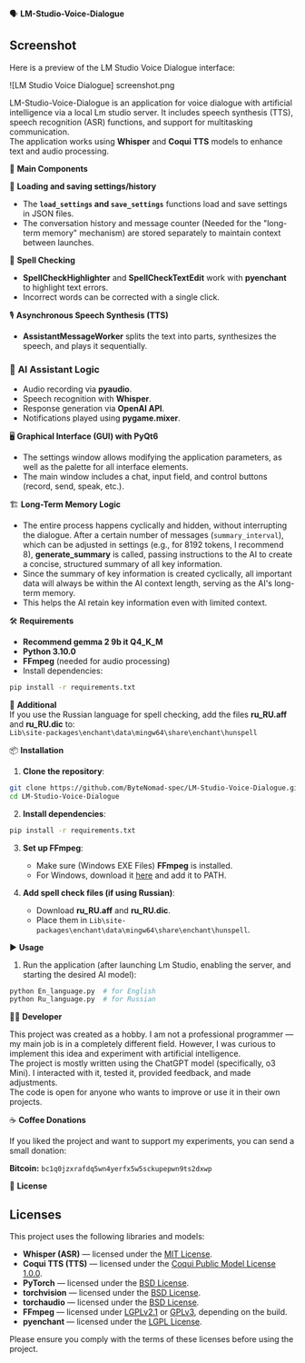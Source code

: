 🗣️ **LM-Studio-Voice-Dialogue**

## Screenshot  
Here is a preview of the LM Studio Voice Dialogue interface:  

![LM Studio Voice Dialogue] screenshot.png

LM-Studio-Voice-Dialogue is an application for voice dialogue with artificial intelligence via a local Lm studio server. It includes speech synthesis (TTS), speech recognition (ASR) functions, and support for multitasking communication.  
The application works using **Whisper** and **Coqui TTS** models to enhance text and audio processing.

🚀 **Main Components**

🔧 **Loading and saving settings/history** 
- The **`load_settings` and `save_settings`** functions load and save settings in JSON files. 
- The conversation history and message counter (Needed for the "long-term memory" mechanism) are stored separately to maintain context between launches.

📝 **Spell Checking**  
- **SpellCheckHighlighter** and **SpellCheckTextEdit** work with **pyenchant** to highlight text errors.  
- Incorrect words can be corrected with a single click.

🎙️ **Asynchronous Speech Synthesis (TTS)**  
- **AssistantMessageWorker** splits the text into parts, synthesizes the speech, and plays it sequentially.

### 🧠 **AI Assistant Logic**  
- Audio recording via **pyaudio**.  
- Speech recognition with **Whisper**.  
- Response generation via **OpenAI API**.  
- Notifications played using **pygame.mixer**.

🖥️ **Graphical Interface (GUI) with PyQt6**  
- The settings window allows modifying the application parameters, as well as the palette for all interface elements.  
- The main window includes a chat, input field, and control buttons (record, send, speak, etc.).

🏗️ **Long-Term Memory Logic**  
- The entire process happens cyclically and hidden, without interrupting the dialogue. After a certain number of messages (`summary_interval`), which can be adjusted in settings (e.g., for 8192 tokens, I recommend 8), **generate_summary** is called, passing instructions to the AI to create a concise, structured summary of all key information.  
- Since the summary of key information is created cyclically, all important data will always be within the AI context length, serving as the AI's long-term memory.  
- This helps the AI retain key information even with limited context.

🛠️ **Requirements**  
- **Recommend gemma 2 9b it Q4_K_M**  
- **Python 3.10.0**  
- **FFmpeg** (needed for audio processing)  
- Install dependencies:  

```bash
pip install -r requirements.txt
```

🔹 **Additional**  
If you use the Russian language for spell checking, add the files **ru_RU.aff** and **ru_RU.dic** to:  
`Lib\site-packages\enchant\data\mingw64\share\enchant\hunspell`

📦 **Installation**

1. **Clone the repository**:  

```bash
git clone https://github.com/ByteNomad-spec/LM-Studio-Voice-Dialogue.git
cd LM-Studio-Voice-Dialogue
```

2. **Install dependencies**:  

```bash
pip install -r requirements.txt
```

3. **Set up FFmpeg**:  
   - Make sure (Windows EXE Files) **FFmpeg** is installed.  
   - For Windows, download it [here](https://ffmpeg.org/download.html) and add it to PATH.

4. **Add spell check files (if using Russian)**:  
   - Download **ru_RU.aff** and **ru_RU.dic**.  
   - Place them in `Lib\site-packages\enchant\data\mingw64\share\enchant\hunspell`.

▶️ **Usage**

1. Run the application (after launching Lm Studio, enabling the server, and starting the desired AI model):  

```bash
python En_language.py  # for English  
python Ru_language.py  # for Russian  
```

👨‍💻 **Developer**

This project was created as a hobby. I am not a professional programmer — my main job is in a completely different field. However, I was curious to implement this idea and experiment with artificial intelligence.  
The project is mostly written using the ChatGPT model (specifically, o3 Mini). I interacted with it, tested it, provided feedback, and made adjustments.  
The code is open for anyone who wants to improve or use it in their own projects.

☕ **Coffee Donations**

If you liked the project and want to support my experiments, you can send a small donation:  

**Bitcoin:** `bc1q0jzxrafdq5wn4yerfx5w5sckupepwn9ts2dxwp`

📜 **License**

## Licenses

This project uses the following libraries and models:

- **Whisper (ASR)** — licensed under the [MIT License](https://opensource.org/licenses/MIT).
- **Coqui TTS (TTS)** — licensed under the [Coqui Public Model License 1.0.0](https://github.com/coqui-ai/TTS/blob/main/LICENSE).
- **PyTorch** — licensed under the [BSD License](https://opensource.org/licenses/BSD-3-Clause).
- **torchvision** — licensed under the [BSD License](https://opensource.org/licenses/BSD-3-Clause).
- **torchaudio** — licensed under the [BSD License](https://opensource.org/licenses/BSD-3-Clause).
- **FFmpeg** — licensed under [LGPLv2.1](https://www.ffmpeg.org/legal.html) or [GPLv3](https://www.ffmpeg.org/legal.html), depending on the build.
- **pyenchant** — licensed under the [LGPL License](https://opensource.org/licenses/LGPL-3.0).

Please ensure you comply with the terms of these licenses before using the project.
